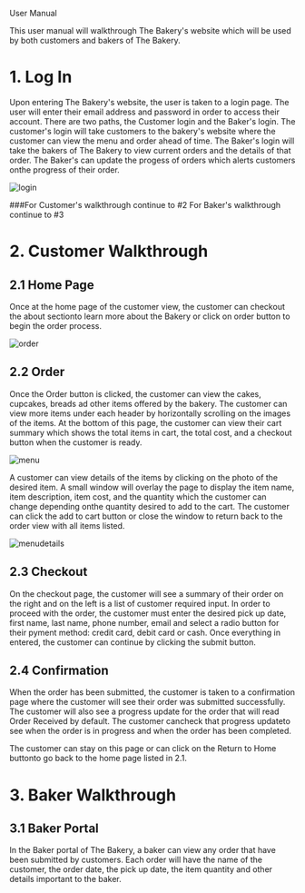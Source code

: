 User Manual

This user manual will walkthrough The Bakery's website which will be used by both customers and bakers of The Bakery. 

# 1. Log In
  Upon entering The Bakery's website, the user is taken to a login page. The user will enter their email address and password in order to access their account.
  There are two paths, the Customer login and the Baker's login. The customer's login will take customers to the bakery's website where the customer can view the menu and order ahead of time.
  The Baker's login will take the bakers of The Bakery to view current orders and the details of that order. The Baker's can update the progess of orders which alerts customers onthe progress of their order.
  
![login](https://user-images.githubusercontent.com/66699146/205802924-3b513d0f-a2dc-46b8-8726-59ce406ad79d.png)

  
###For Customer's walkthrough continue to #2 For Baker's walkthrough continue to #3 
  
# 2. Customer Walkthrough

## 2.1 Home Page
  Once at the home page of the customer view, the customer can checkout the about sectionto learn more about the Bakery or click on order button to begin the order process.
  
  ![order](https://user-images.githubusercontent.com/66699146/205803268-d0b1c57d-61c2-4474-93bd-1003d5da3d83.png)

  
  
## 2.2 Order
Once the Order button is clicked, the customer can view the cakes, cupcakes, breads ad other items offered by the bakery. The customer can view more items under each header by horizontally scrolling on the images of the items. At the bottom of this page, the customer can view their cart summary which shows the total items in cart, the total cost, and a checkout button when the customer is ready.

![menu](https://user-images.githubusercontent.com/66699146/205803998-937658fa-8c31-4cd4-bef1-1e0e53eeca11.png)

A customer can view details of the items by clicking on the photo of the desired item. A small window will overlay the page to display the item name, item description, item cost, and the quantity which the customer can change depending onthe quantity desired to add to the cart. The customer can click the add to cart button or close the window to return back to the order view with all items listed.

![menudetails](https://user-images.githubusercontent.com/66699146/205803815-6a80de37-fe0a-42ed-90e1-9ec901122d93.png)

## 2.3 Checkout 
On the checkout page, the customer will see a summary of their order on the right and on the left is a list of customer required input. In order to proceed with the order, the customer must enter the desired pick up date, first name, last name, phone number, email and select a radio button for their pyment method: credit card, debit card or cash. Once everything in entered, the customer can continue by clicking the submit button.

## 2.4 Confirmation
When the order has been submitted, the customer is taken to a confirmation page where the customer will see their order was submitted successfully. The customer will also see a progress update for the order that will read Order Received by default. The customer cancheck that progress updateto see when the order is in progress and when the order has been completed.

The customer can stay on this page or can click on the Return to Home buttonto go back to the home page listed in 2.1.

  
# 3. Baker Walkthrough

## 3.1 Baker Portal
In the Baker portal of The Bakery, a baker can view any order that have been submitted by customers. Each order will have the name of the customer, the order date, the pick up date, the item quantity and other details important to the baker.

    
</ol>

